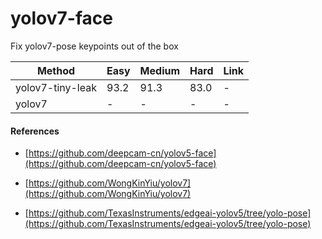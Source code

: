 # yolov7-face

Fix yolov7-pose keypoints out of the box



| Method           | Easy  | Medium | Hard  | Link  |
| -----------------| ----- | ------ | ----- | ----- |
| yolov7-tiny-leak | 93.2  | 91.3   | 83.0  | -     |
| yolov7           | -     | -      | -     | -     |




#### References

* [https://github.com/deepcam-cn/yolov5-face](https://github.com/deepcam-cn/yolov5-face)

* [https://github.com/WongKinYiu/yolov7](https://github.com/WongKinYiu/yolov7)

* [https://github.com/TexasInstruments/edgeai-yolov5/tree/yolo-pose](https://github.com/TexasInstruments/edgeai-yolov5/tree/yolo-pose)
